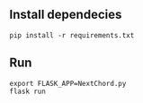 ## Install dependecies
```
pip install -r requirements.txt
```

## Run

```
export FLASK_APP=NextChord.py
flask run
```